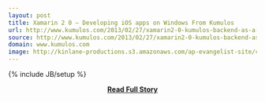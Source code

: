 ```yaml
---
layout: post
title: Xamarin 2 0 – Developing iOS apps on Windows From Kumulos
url: http://www.kumulos.com/2013/02/27/xamarin2-0-kumulos-backend-as-a-service/
source: http://www.kumulos.com/2013/02/27/xamarin2-0-kumulos-backend-as-a-service/
domain: www.kumulos.com
image: http://kinlane-productions.s3.amazonaws.com/ap-evangelist-site/curated/screenshots/9352_api500_com.png
---
```

{% include JB/setup %}<p></p>
<center><p><a href="http://www.kumulos.com/2013/02/27/xamarin2-0-kumulos-backend-as-a-service/" style='padding:25px; font-sze:18px; font-weight: bold;'>Read Full Story</a></p></center>
